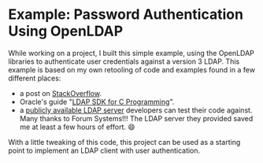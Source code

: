 # Example: Password Authentication Using OpenLDAP

While working on a project, I built this simple example, using the OpenLDAP libraries to authenticate user credentials against a version 3 LDAP.  This example is based on my own retooling of code and examples found in a few different places:
* a post on [StackOverflow](http://stackoverflow.com/questions/16168293/how-to-do-password-authentication-for-a-user-using-ldap).
* Oracle's guide "[LDAP SDK for C Programming](https://docs.oracle.com/cd/E19957-01/817-6707/index.html)".
* a [publicly available LDAP server](http://www.forumsys.com/en/tutorials/integration-how-to/ldap/online-ldap-test-server) developers can test their code against.  Many thanks to Forum Systems!!! The LDAP server they provided saved me at least a few hours of effort.  :smile:

With a little tweaking of this code, this project can be used as a starting point to implement an LDAP client with user authentication.
